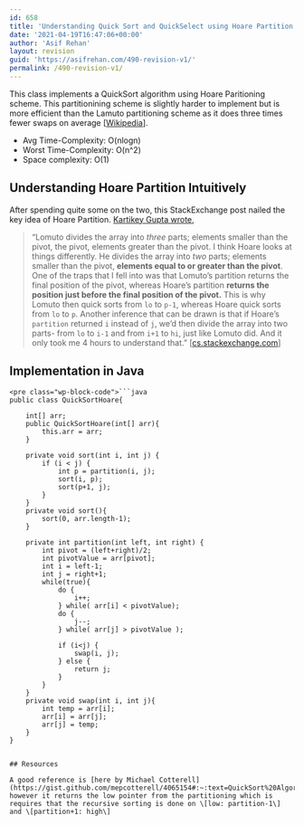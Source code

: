 ```yaml
---
id: 658
title: 'Understanding Quick Sort and QuickSelect using Hoare Partition'
date: '2021-04-19T16:47:06+00:00'
author: 'Asif Rehan'
layout: revision
guid: 'https://asifrehan.com/490-revision-v1/'
permalink: /490-revision-v1/
---
```


This class implements a QuickSort algorithm using Hoare Paritioning scheme. This partitionining scheme is slightly harder to implement but is more efficient than the Lamuto partitioning scheme as it does three times fewer swaps on average \[[Wikipedia](https://en.wikipedia.org/wiki/Quicksort)\].

- Avg Time-Complexity: O(nlogn)
- Worst Time-Complexity: O(n^2)
- Space complexity: O(1)

## Understanding Hoare Partition Intuitively

After spending quite some on the two, this StackExchange post nailed the key idea of Hoare Partition. [Kartikey Gupta wrote](https://cs.stackexchange.com/questions/81045/how-does-hoares-quicksort-work-even-if-the-final-position-of-the-pivot-after-p),

> “Lomuto divides the array into *three* parts; elements smaller than the pivot, the pivot, elements greater than the pivot. I think Hoare looks at things differently. He divides the array into *two* parts; elements smaller than the pivot, **elements equal to or greater than the pivot**. One of the traps that I fell into was that Lomuto’s partition returns the final position of the pivot, whereas Hoare’s partition **returns the position just before the final position of the pivot.** This is why Lomuto then quick sorts from `lo` to `p-1`, whereas Hoare quick sorts from `lo` to `p`. Another inference that can be drawn is that if Hoare’s `partition` returned `i` instead of `j`, we’d then divide the array into two parts- from `lo` to `i-1` and from `i+1` to `hi`, just like Lomuto did. And it only took me 4 hours to understand that.” \[[cs.stackexchange.com](https://cs.stackexchange.com/questions/81045/how-does-hoares-quicksort-work-even-if-the-final-position-of-the-pivot-after-p)\]

## Implementation in Java 

```
<pre class="wp-block-code">```java
public class QuickSortHoare{

    int[] arr;
    public QuickSortHoare(int[] arr){
        this.arr = arr;
    }

    private void sort(int i, int j) {
		if (i < j) { 	
			int p = partition(i, j);
			sort(i, p);
			sort(p+1, j);
		}
	}
    private void sort(){
        sort(0, arr.length-1);
    }
    
    private int partition(int left, int right) {
        int pivot = (left+right)/2;
        int pivotValue = arr[pivot];
        int i = left-1;
        int j = right+1;
        while(true){
            do {
                i++;
            } while( arr[i] < pivotValue);
            do {
                j--;
            } while( arr[j] > pivotValue );

            if (i<j) {
                swap(i, j);
            } else {
                return j;
            }
        }
    }
    private void swap(int i, int j){
        int temp = arr[i];
        arr[i] = arr[j];
        arr[j] = temp;
    }
}
```
```

## Resources

A good reference is [here by Michael Cotterell](https://gist.github.com/mepcotterell/4065154#:~:text=QuickSort%20Algorithm&text=Determine%20the%20midpoint%20of%20your,%2C%20lo%2C%20hi)%20).) however it returns the low pointer from the partitioning which is requires that the recursive sorting is done on \[low: partition-1\] and \[partition+1: high\]